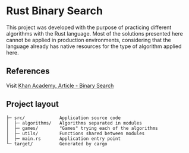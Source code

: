
# Rust Binary Search

This project was developed with the purpose of practicing different algorithms with the Rust language. Most of the solutions presented here cannot be applied in production environments, considering that the language already has native resources for the type of algorithm applied here.


## References

 Visit [Khan Academy, Article - Binary Search](https://pt.khanacademy.org/computing/computer-science/algorithms/binary-search/a/binary-search)


Project layout
--------------

    ├─ src/             Application source code
    │  ├─ algorithms/   Algorithms separated in modules
    │  ├─ games/        "Games" trying each of the algorithms
    │  ├─ utils/        Functions shared between modules
    │  ├─ main.rs       Application entry point
    └─ target/          Generated by cargo